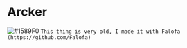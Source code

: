 # Arcker
![#1589F0](https://via.placeholder.com/15/1589F0/000000?text=+) `This thing is very old, I made it with Falofa (https://github.com/Falofa)`
